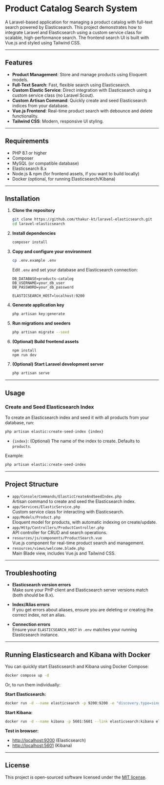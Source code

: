 # Product Catalog Search System

A Laravel-based application for managing a product catalog with full-text search powered by Elasticsearch. This project demonstrates how to integrate Laravel and Elasticsearch using a custom service class for scalable, high-performance search. The frontend search UI is built with Vue.js and styled using Tailwind CSS.

---

## Features

- **Product Management**: Store and manage products using Eloquent models.
- **Full-Text Search**: Fast, flexible search using Elasticsearch.
- **Custom Elastic Service**: Direct integration with Elasticsearch using a custom service class (no Laravel Scout).
- **Custom Artisan Command**: Quickly create and seed Elasticsearch indices from your database.
- **Vue.js Frontend**: Real-time product search with debounce and delete functionality.
- **Tailwind CSS**: Modern, responsive UI styling.

---

## Requirements

- PHP 8.1 or higher
- Composer
- MySQL (or compatible database)
- Elasticsearch 8.x
- Node.js & npm (for frontend assets, if you want to build locally)
- Docker (optional, for running Elasticsearch/Kibana)

---

## Installation

1. **Clone the repository**
    ```sh
    git clone https://github.com/thakur-kt/laravel-elasticsearch.git
    cd laravel-elasticsearch
    ```

2. **Install dependencies**
    ```sh
    composer install
    ```

3. **Copy and configure your environment**
    ```sh
    cp .env.example .env
    ```
    Edit `.env` and set your database and Elasticsearch connection:
    ```
    DB_DATABASE=products-catalog
    DB_USERNAME=your_db_user
    DB_PASSWORD=your_db_password

    ELASTICSEARCH_HOST=localhost:9200
    ```

4. **Generate application key**
    ```sh
    php artisan key:generate
    ```

5. **Run migrations and seeders**
    ```sh
    php artisan migrate --seed
    ```

6. **(Optional) Build frontend assets**
    ```sh
    npm install
    npm run dev
    ```

7. **(Optional) Start Laravel development server**
    ```sh
    php artisan serve
    ```

---

## Usage

### Create and Seed Elasticsearch Index

To create an Elasticsearch index and seed it with all products from your database, run:

```sh
php artisan elastic:create-seed-index {index}
```
- `{index}`: (Optional) The name of the index to create. Defaults to `products`.

Example:
```sh
php artisan elastic:create-seed-index
```

---

## Project Structure

- `app/Console/Commands/ElasticCreateAndSeedIndex.php`  
  Artisan command to create and seed the Elasticsearch index.
- `app/Services/ElasticService.php`  
  Custom service class for interacting with Elasticsearch.
- `app/Models/Product.php`  
  Eloquent model for products, with automatic indexing on create/update.
- `app/Http/Controllers/ProductController.php`  
  API controller for CRUD and search operations.
- `resources/js/components/ProductSearch.vue`  
  Vue.js component for real-time product search and management.
- `resources/views/welcome.blade.php`  
  Main Blade view, includes Vue.js and Tailwind CSS.

---

## Troubleshooting

- **Elasticsearch version errors**  
  Make sure your PHP client and Elasticsearch server versions match (both should be 8.x).

- **Index/Alias errors**  
  If you get errors about aliases, ensure you are deleting or creating the correct index, not an alias.

- **Connection errors**  
  Ensure your `ELASTICSEARCH_HOST` in `.env` matches your running Elasticsearch instance.

---

## Running Elasticsearch and Kibana with Docker

You can quickly start Elasticsearch and Kibana using Docker Compose:

```sh
docker compose up -d
```

Or, to run them individually:

**Start Elasticsearch:**
```sh
docker run -d --name elasticsearch -p 9200:9200 -e "discovery.type=single-node" elasticsearch:8.13.0
```

**Start Kibana:**
```sh
docker run -d --name kibana -p 5601:5601 --link elasticsearch:kibana elastic/kibana:8.13.0
```

**Test in browser:**

- [http://localhost:9200](http://localhost:9200) (Elasticsearch)
- [http://localhost:5601](http://localhost:5601) (Kibana)

---

## License

This project is open-sourced software licensed under the [MIT license](LICENSE).
